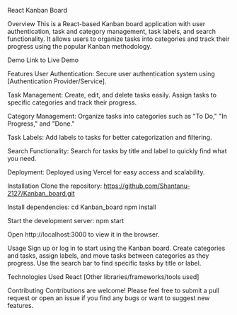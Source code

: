 React Kanban Board

Overview
This is a React-based Kanban board application with user authentication, task and category management, task labels, and search functionality. It allows users to organize tasks into categories and track their progress using the popular Kanban methodology.

Demo
Link to Live Demo

Features
User Authentication: Secure user authentication system using [Authentication Provider/Service].

Task Management: Create, edit, and delete tasks easily. Assign tasks to specific categories and track their progress.

Category Management: Organize tasks into categories such as "To Do," "In Progress," and "Done."

Task Labels: Add labels to tasks for better categorization and filtering.

Search Functionality: Search for tasks by title and label to quickly find what you need.

Deployment: Deployed using Vercel for easy access and scalability.

Installation
Clone the repository:
https://github.com/Shantanu-2127/Kanban_board.git

Install dependencies:
cd Kanban_board
npm install

Start the development server:
npm start

Open http://localhost:3000 to view it in the browser.

Usage
Sign up or log in to start using the Kanban board.
Create categories and tasks, assign labels, and move tasks between categories as they progress.
Use the search bar to find specific tasks by title or label.


Technologies Used
React
[Other libraries/frameworks/tools used]

Contributing
Contributions are welcome! Please feel free to submit a pull request or open an issue if you find any bugs or want to suggest new features.
